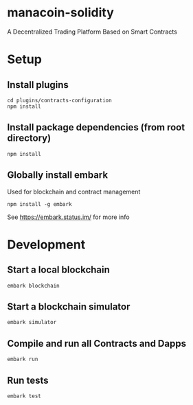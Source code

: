 # manacoin-solidity
A Decentralized Trading Platform Based on Smart Contracts
# Setup
## Install plugins
```
cd plugins/contracts-configuration
npm install
```
## Install package dependencies (from root directory)
```
npm install
```
## Globally install embark
Used for blockchain and contract management
```
npm install -g embark
```
See https://embark.status.im/ for more info
# Development
## Start a local blockchain
```
embark blockchain
```
## Start a blockchain simulator
```
embark simulator
```
## Compile and run all Contracts and Dapps
```
embark run
```
## Run tests
```
embark test
```
